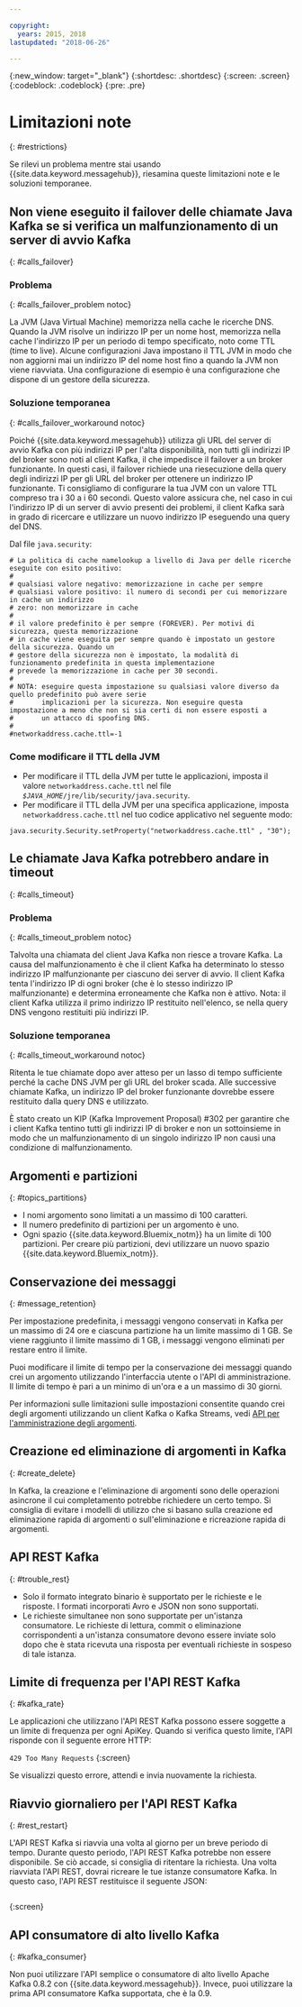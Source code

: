 ```yaml
---

copyright:
  years: 2015, 2018
lastupdated: "2018-06-26"

---
```


{:new_window: target="_blank"}
{:shortdesc: .shortdesc}
{:screen: .screen}
{:codeblock: .codeblock}
{:pre: .pre}


# Limitazioni note
{: #restrictions}

Se rilevi un problema mentre stai usando {{site.data.keyword.messagehub}}, riesamina queste limitazioni note e le soluzioni temporanee. 


## Non viene eseguito il failover delle chiamate Java Kafka se si verifica un malfunzionamento di un server di avvio Kafka
{: #calls_failover}

### Problema
{: #calls_failover_problem notoc}

La JVM (Java Virtual Machine) memorizza nella cache le ricerche DNS. Quando la JVM risolve un indirizzo IP per un nome host, memorizza nella cache l'indirizzo IP per un periodo di tempo specificato, noto come TTL (time to live). Alcune configurazioni Java impostano il TTL JVM in modo che non aggiorni mai un indirizzo IP del nome host fino a quando la JVM non viene riavviata. Una configurazione di esempio è una configurazione che dispone di un gestore della sicurezza.

### Soluzione temporanea
{: #calls_failover_workaround notoc}

Poiché {{site.data.keyword.messagehub}}  utilizza gli URL del server di avvio Kafka con più indirizzi IP per l'alta disponibilità, non tutti gli indirizzi IP del broker sono noti al client Kafka, il che impedisce il failover a un broker funzionante. In questi casi, il failover richiede una riesecuzione della query degli indirizzi IP per gli URL del broker per ottenere un indirizzo IP funzionante. Ti consigliamo di configurare la tua JVM con un valore TTL compreso tra i 30 a i 60 secondi. Questo valore assicura che, nel caso in cui l'indirizzo IP di un server di avvio presenti dei problemi, il client Kafka sarà in grado di ricercare e utilizzare un nuovo indirizzo IP eseguendo una query del DNS.

Dal file <code>java.security</code>: 

```
# La politica di cache namelookup a livello di Java per delle ricerche eseguite con esito positivo:
#
# qualsiasi valore negativo: memorizzazione in cache per sempre
# qualsiasi valore positivo: il numero di secondi per cui memorizzare in cache un indirizzo
# zero: non memorizzare in cache
#
# il valore predefinito è per sempre (FOREVER). Per motivi di sicurezza, questa memorizzazione
# in cache viene eseguita per sempre quando è impostato un gestore della sicurezza. Quando un
# gestore della sicurezza non è impostato, la modalità di funzionamento predefinita in questa implementazione
# prevede la memorizzazione in cache per 30 secondi.
#
# NOTA: eseguire questa impostazione su qualsiasi valore diverso da quello predefinito può avere serie
#       implicazioni per la sicurezza. Non eseguire questa impostazione a meno che non si sia certi di non essere esposti a
#       un attacco di spoofing DNS.
#
#networkaddress.cache.ttl=-1
```

### Come modificare il TTL della JVM
* Per modificare il TTL della JVM per tutte le applicazioni, imposta il valore <code>networkaddress.cache.ttl</code> nel file <code><var class="keyword varname">$JAVA_HOME</var>/jre/lib/security/java.security</code>.
* Per modificare il TTL della JVM per una specifica applicazione, imposta <code>networkaddress.cache.ttl</code> nel tuo codice applicativo nel seguente modo:
```
java.security.Security.setProperty("networkaddress.cache.ttl" , "30");
```

## Le chiamate Java Kafka potrebbero andare in timeout
{: #calls_timeout}

### Problema
{: #calls_timeout_problem notoc}

Talvolta una chiamata del client Java Kafka non riesce a trovare Kafka. La causa del malfunzionamento è che il client Kafka ha determinato lo stesso indirizzo IP malfunzionante per ciascuno dei server di avvio. Il client Kafka tenta l'indirizzo IP di ogni broker (che è lo stesso indirizzo IP malfunzionante) e determina erroneamente che Kafka non è attivo. Nota: il client Kafka utilizza il primo indirizzo IP restituito nell'elenco, se nella query DNS vengono restituiti più indirizzi IP.

### Soluzione temporanea
{: #calls_timeout_workaround notoc}

Ritenta le tue chiamate dopo aver atteso per un lasso di tempo sufficiente perché la cache DNS JVM per gli URL del broker scada. Alle successive chiamate Kafka, un indirizzo IP del broker funzionante dovrebbe essere restituito dalla query DNS e utilizzato. 

È stato creato un KIP (Kafka Improvement Proposal) #302 per garantire che i client Kafka tentino tutti gli indirizzi IP di broker e non un sottoinsieme in modo che un malfunzionamento di un singolo indirizzo IP non causi una condizione di malfunzionamento.


## Argomenti e partizioni
{: #topics_partitions}

*  I nomi argomento sono limitati a un massimo di 100 caratteri.
*  Il numero predefinito di partizioni per un argomento è uno.
*  Ogni spazio {{site.data.keyword.Bluemix_notm}} ha un limite di 100 partizioni. Per creare
                    più partizioni, devi utilizzare un nuovo spazio {{site.data.keyword.Bluemix_notm}}.

## Conservazione dei messaggi
{: #message_retention}

Per impostazione predefinita, i messaggi vengono conservati in Kafka per un massimo di 24 ore e
ciascuna partizione ha un limite massimo di 1 GB. Se viene raggiunto il limite massimo di 1 GB, i messaggi vengono eliminati per restare entro il limite.

Puoi modificare il limite di tempo per la conservazione dei messaggi quando
crei un argomento utilizzando l'interfaccia utente o
l'API di amministrazione. Il limite di tempo è pari a un minimo di un'ora e
a un massimo di 30 giorni.

Per informazioni sulle limitazioni sulle impostazioni consentite quando crei degli argomenti utilizzando un client Kafka o Kafka Streams, vedi [API per l'amministrazione degli argomenti](/docs/services/MessageHub/messagehub104.html).

## Creazione ed eliminazione di argomenti in Kafka
{: #create_delete}

In Kafka, la creazione e l'eliminazione di argomenti sono delle operazioni asincrone
il cui completamento potrebbe richiedere un certo tempo. Si consiglia di evitare
i modelli di utilizzo che si basano sulla creazione ed eliminazione rapida
di argomenti o sull'eliminazione e ricreazione rapida di argomenti.

## API REST Kafka
{: #trouble_rest}

*  Solo il formato integrato binario è supportato per le richieste e le risposte. I formati incorporati Avro e JSON non sono supportati.
*  Le richieste simultanee non sono supportate per un'istanza consumatore.
   Le richieste di lettura, commit o
                    eliminazione corrispondenti a un'istanza consumatore devono essere inviate solo dopo
                    che è stata ricevuta una risposta per eventuali richieste in sospeso di tale istanza.

## Limite di frequenza per l'API REST Kafka
{: #kafka_rate}

Le applicazioni che utilizzano l'API REST Kafka possono essere soggette a un limite di
frequenza per ogni ApiKey. Quando si verifica questo limite, l'API
risponde con il seguente errore HTTP:

<code>429 Too Many Requests</code>
{:screen}

Se visualizzi questo errore, attendi e invia nuovamente la richiesta.

<!--12/04/18 - Karen: same info duplicated at messagehub108 -->
## Riavvio giornaliero per l'API REST Kafka
{: #rest_restart}

L'API REST Kafka si riavvia una volta al giorno per un breve periodo di
tempo. Durante questo periodo, l'API REST Kafka potrebbe non essere
disponibile. Se ciò accade, si consiglia di ritentare la
richiesta. Una volta riavviata l'API REST, dovrai ricreare
le tue istanze consumatore Kafka. In questo caso,
l'API REST restituisce il seguente JSON:

```'{"error_code":40403,"message":"Consumer instance not found."}'
```
{:screen}

## API consumatore di alto livello Kafka
{: #kafka_consumer}

Non puoi utilizzare l'API semplice o consumatore di alto livello Apache Kafka 0.8.2 con {{site.data.keyword.messagehub}}. Invece, puoi utilizzare la prima API consumatore Kafka supportata, che è la 0.9.
